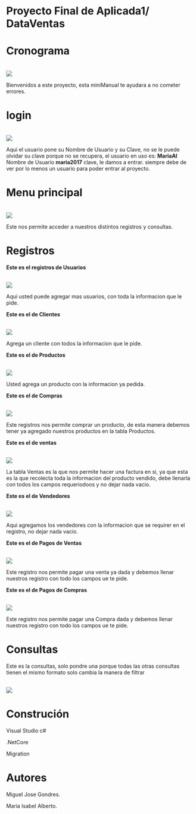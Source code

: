 # **Proyecto Final de Aplicada1/ DataVentas**

# **Cronograma**

<br>
<img src="https://raw.githubusercontent.com/MariaIsabelAl/Imagenes/master/2020-03-30%20(10).png"
<br>

Bienvenidos a este proyecto, esta miniManual te ayudara a no cometer errores.

# **login**

<br>
<img src="https://raw.githubusercontent.com/MariaIsabelAl/Imagenes/master/Login.png"
<br>

Aqui el usuario pone su Nombre de Usuario y su Clave, no se le puede olvidar su clave porque no se recupera, el usuario en uso es:
**MariaAl**  Nombre de Usuario
**maria2017** clave, le damos a entrar.
siempre debe de ver por lo menos un usuario para poder entrar al proyecto.


# **Menu principal**

<br>
<img src="https://raw.githubusercontent.com/MariaIsabelAl/Imagenes/master/2020-03-28%20(1).png"
<br>

Este nos permite acceder a nuestros distintos registros y consultas.

# **Registros**


**Este es el registros de Usuarios**

<br>
<img src="https://raw.githubusercontent.com/MariaIsabelAl/Imagenes/master/2020-03-28%20(3).png"
<br>

Aqui usted puede agregar mas usuarios, con toda la informacion que le pide.


**Este es el de Clientes**

<br>
<img src="https://raw.githubusercontent.com/MariaIsabelAl/Imagenes/master/2020-03-28%20(5).png"
<br>

Agrega un cliente con todos la informacion que le pide.

**Este es el de Productos**

<br>
<img src="https://raw.githubusercontent.com/MariaIsabelAl/Imagenes/master/2020-03-28%20(4).png"
<br>

Usted agrega un producto con la informacion ya pedida.

**Este es el de Compras**

<br>
<img src="https://raw.githubusercontent.com/MariaIsabelAl/Imagenes/master/2020-03-28%20(6).png"
<br>

Este registros nos permite comprar un producto, de esta manera debemos tener ya agregado nuestros productos en la tabla Productos.


**Este es el de ventas**

<br>
<img src="https://raw.githubusercontent.com/MariaIsabelAl/Imagenes/master/2020-03-30%20(8).png"
<br>


La tabla Ventas es la que nos permite hacer una factura en si, ya que esta es la que recolecta toda la informacion del producto vendido, debe llenarla con todos los campos requeriodoos y no dejar nada vacio.

**Este es el de Vendedores**

<br>
<img src="https://github.com/MariaIsabelAl/Imagenes/blob/master/2020-03-30%20(3).png"
<br>

Aqui agregamos los vendedores con la informacion que se requirer en el registro, no dejar nada vacio.

**Este es el de Pagos de Ventas**

<br>
<img src="https://github.com/MariaIsabelAl/Imagenes/blob/master/2020-03-30%20(6).png"
<br>

Este registro nos permite pagar una venta ya dada y debemos llenar nuestros registro con todo los campos ue te pide.

**Este es el de Pagos de Compras**

<br>
<img src="https://github.com/MariaIsabelAl/Imagenes/blob/master/2020-03-30%20(5).png"
<br>


Este registro nos permite pagar una Compra dada y debemos llenar nuestros registro con todo los campos ue te pide.


# **Consultas**

Este es la consultas, solo pondre una porque todas las otras consultas tienen el mismo formato solo cambia la manera de filtrar

<br>
<img src="https://raw.githubusercontent.com/MariaIsabelAl/Imagenes/master/2020-03-28%20(8).png"
<br>

# **Construción**

Visual Studio c#

.NetCore

Migration

# **Autores**
Miguel Jose Gondres.

Maria Isabel Alberto.
